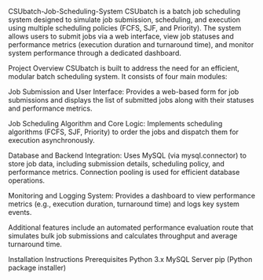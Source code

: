 CSUbatch-Job-Scheduling-System
CSUbatch is a batch job scheduling system designed to simulate job submission, scheduling, and execution using multiple scheduling policies (FCFS, SJF, and Priority). The system allows users to submit jobs via a web interface, view job statuses and performance metrics (execution duration and turnaround time), and monitor system performance through a dedicated dashboard.

Project Overview
CSUbatch is built to address the need for an efficient, modular batch scheduling system. It consists of four main modules:

Job Submission and User Interface:
Provides a web-based form for job submissions and displays the list of submitted jobs along with their statuses and performance metrics.

Job Scheduling Algorithm and Core Logic:
Implements scheduling algorithms (FCFS, SJF, Priority) to order the jobs and dispatch them for execution asynchronously.

Database and Backend Integration:
Uses MySQL (via mysql.connector) to store job data, including submission details, scheduling policy, and performance metrics. Connection pooling is used for efficient database operations.

Monitoring and Logging System:
Provides a dashboard to view performance metrics (e.g., execution duration, turnaround time) and logs key system events.

Additional features include an automated performance evaluation route that simulates bulk job submissions and calculates throughput and average turnaround time.

Installation Instructions
Prerequisites
Python 3.x
MySQL Server
pip (Python package installer)
